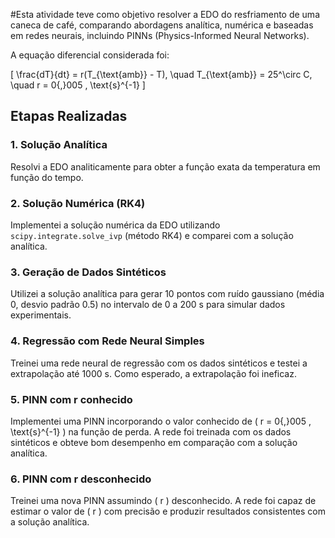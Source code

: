 #Esta atividade teve como objetivo resolver a EDO do resfriamento de uma caneca de café, comparando abordagens analítica, numérica e baseadas em redes neurais, incluindo PINNs (Physics-Informed Neural Networks).

A equação diferencial considerada foi:

\[
\frac{dT}{dt} = r(T_{\text{amb}} - T), \quad T_{\text{amb}} = 25^\circ C, \quad r = 0{,}005 \, \text{s}^{-1}
\]

## Etapas Realizadas

### 1. Solução Analítica
Resolvi a EDO analiticamente para obter a função exata da temperatura em função do tempo.

### 2. Solução Numérica (RK4)
Implementei a solução numérica da EDO utilizando `scipy.integrate.solve_ivp` (método RK4) e comparei com a solução analítica.

### 3. Geração de Dados Sintéticos
Utilizei a solução analítica para gerar 10 pontos com ruído gaussiano (média 0, desvio padrão 0.5) no intervalo de 0 a 200 s para simular dados experimentais.

### 4. Regressão com Rede Neural Simples
Treinei uma rede neural de regressão com os dados sintéticos e testei a extrapolação até 1000 s. Como esperado, a extrapolação foi ineficaz.

### 5. PINN com r conhecido
Implementei uma PINN incorporando o valor conhecido de \( r = 0{,}005 \, \text{s}^{-1} \) na função de perda. A rede foi treinada com os dados sintéticos e obteve bom desempenho em comparação com a solução analítica.

### 6. PINN com r desconhecido
Treinei uma nova PINN assumindo \( r \) desconhecido. A rede foi capaz de estimar o valor de \( r \) com precisão e produzir resultados consistentes com a solução analítica.
